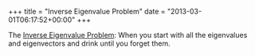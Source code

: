 +++
title = "Inverse Eigenvalue Problem"
date = "2013-03-01T06:17:52+00:00"
+++

The <a href="http://www4.ncsu.edu/~mtchu/Research/Lectures/Iep/Readme.html">Inverse Eigenvalue Problem</a>: When you start with all the eigenvalues and eigenvectors and drink until you forget them.
			
